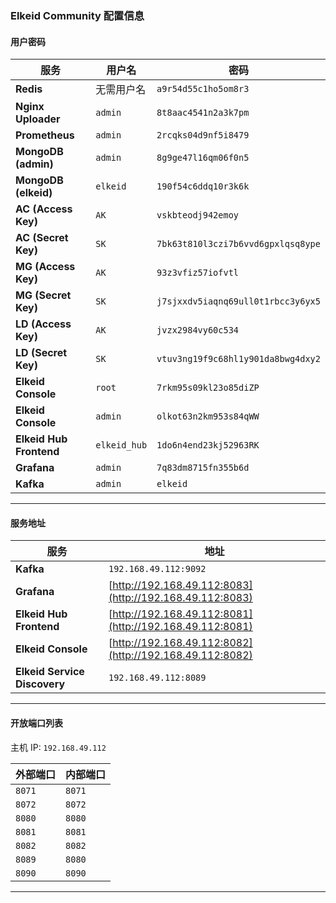 ### Elkeid Community 配置信息

#### **用户密码**

| 服务                   | 用户名                | 密码                                    |
|------------------------|-----------------------|-----------------------------------------|
| **Redis**              | 无需用户名           | `a9r54d55c1ho5om8r3`                   |
| **Nginx Uploader**     | `admin`              | `8t8aac4541n2a3k7pm`                   |
| **Prometheus**         | `admin`              | `2rcqks04d9nf5i8479`                   |
| **MongoDB (admin)**    | `admin`              | `8g9ge47l16qm06f0n5`                   |
| **MongoDB (elkeid)**   | `elkeid`             | `190f54c6ddq10r3k6k`                   |
| **AC (Access Key)**    | `AK`                 | `vskbteodj942emoy`                     |
| **AC (Secret Key)**    | `SK`                 | `7bk63t810l3czi7b6vvd6gpxlqsq8ype`     |
| **MG (Access Key)**    | `AK`                 | `93z3vfiz57iofvtl`                     |
| **MG (Secret Key)**    | `SK`                 | `j7sjxxdv5iaqnq69ull0t1rbcc3y6yx5`     |
| **LD (Access Key)**    | `AK`                 | `jvzx2984vy60c534`                     |
| **LD (Secret Key)**    | `SK`                 | `vtuv3ng19f9c68hl1y901da8bwg4dxy2`     |
| **Elkeid Console**     | `root`               | `7rkm95s09kl23o85diZP`                 |
| **Elkeid Console**     | `admin`              | `olkot63n2km953s84qWW`                 |
| **Elkeid Hub Frontend**| `elkeid_hub`         | `1do6n4end23kj52963RK`                 |
| **Grafana**            | `admin`              | `7q83dm8715fn355b6d`                   |
| **Kafka**              | `admin`              | `elkeid`                               |

---

#### **服务地址**

| 服务                       | 地址                                |
|----------------------------|-------------------------------------|
| **Kafka**                  | `192.168.49.112:9092`              |
| **Grafana**                | [http://192.168.49.112:8083](http://192.168.49.112:8083) |
| **Elkeid Hub Frontend**    | [http://192.168.49.112:8081](http://192.168.49.112:8081) |
| **Elkeid Console**         | [http://192.168.49.112:8082](http://192.168.49.112:8082) |
| **Elkeid Service Discovery**| `192.168.49.112:8089`              |

---

#### **开放端口列表**

主机 IP: `192.168.49.112`

| 外部端口 | 内部端口 |
|----------|----------|
| `8071`   | `8071`   |
| `8072`   | `8072`   |
| `8080`   | `8080`   |
| `8081`   | `8081`   |
| `8082`   | `8082`   |
| `8089`   | `8080`   |
| `8090`   | `8090`   |

--- 
